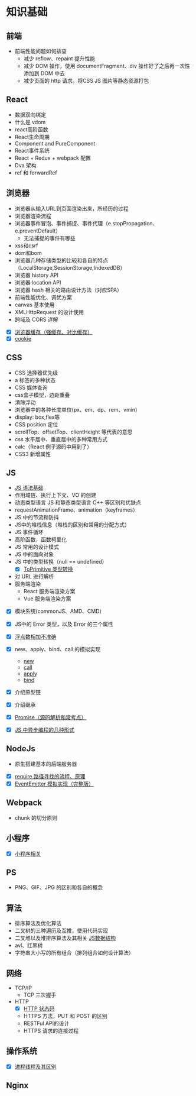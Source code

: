 # 知识基础

## 前端
- 前端性能问题如何排查
	- 减少 reflow、repaint 提升性能
	- 减少 DOM 操作，使用 documentFragment、div 操作好了之后再一次性添加到 DOM 中去
	- 减少页面的 http 请求，将CSS JS 图片等静态资源打包

## React
- 数据双向绑定
- 什么是 vdom
- react高阶函数
- React生命周期
- Component and PureComponent
- React事件系统
- React + Redux + webpack 配置
- Dva 架构
- ref 和 forwardRef

## 浏览器
- 浏览器从输入URL到页面渲染出来，所经历的过程
- 浏览器渲染流程
- 浏览器事件冒泡、事件捕捉、事件代理（e.stopPropagation、e.preventDefault）
	- 无法捕捉的事件有哪些
- xss和csrf
- dom和bom
- 浏览器几种存储类型的比较和各自的特点（LocalStorage,SessionStorage,IndexedDB）
- 浏览器 history API
- 浏览器 location API
- 浏览器 hash 相关的路由设计方法（对应SPA）
- 前端性能优化、调优方案
- canvas 基本使用
- XMLHttpRequest 的设计使用
- 跨域及 CORS 详解
- [x] [浏览器缓存（强缓存，对比缓存）](./http缓存.md)
- [x] [cookie](./cookie.md)

## CSS
- CSS 选择器优先级
- a 标签的多种状态
- CSS 媒体查询
- css盒子模型，边距重叠
- 清除浮动
- 浏览器中的各种长度单位(px、em、dp、rem、vmin)
- display: box,flex等
- CSS position 定位
- scrollTop、offsetTop、clientHeight 等代表的意思
- css 水平居中、垂直居中的多种常用方式
- calc（React 例子源码中用到了）
- CSS3 新增属性

## JS
- [JS 语法基础]()
- 作用域链、执行上下文、VO 的创建
- 动态类型语言 JS 和静态类型语言 C++ 等区别和优缺点
- requestAnimationFrame、animation（keyframes）
- JS 中的节流和防抖
- JS中的堆栈信息（堆栈的区别和常用的分配方式）
- JS 事件循环
- 高阶函数，函数柯里化
- JS 常用的设计模式
- JS 中的面向对象
- JS 中的类型转换（null == undefined）
	- [x] [ToPrimitive 类型转换](./toprimitive.md)
- 对 URL 进行解析
- 服务端渲染
	- React 服务端渲染方案
	- Vue 服务端渲染方案
- [x] 模块系统(commonJS、AMD、CMD)
- [x] JS中的 Error 类型，以及 Error 的三个属性
- [x] [浮点数相加不准确](./浮点数相加不准确.md)
- [x] new、apply、bind、call 的模拟实现
    - [new](./implementations/new.js)
    - [call](./implementations/call.js)
    - [apply](./implementations/apply.js)
    - [bind](./implementations/bind.js)
- [x] 介绍原型链
- [x] 介绍继承
- [x] [Promise（源码解析和常考点）](./promise.md)
- [x] [JS 中异步编程的几种形式](./js中的异步编程.md)


## NodeJs
- 原生搭建基本的后端服务器
- [x] [require 路径寻找的流程、原理](http://www.ruanyifeng.com/blog/2015/05/require.html)
- [x] [EventEmitter 模拟实现（完整版）](./implementations/eventemitter.js)

## Webpack
- chunk 的切分原则

## 小程序
- [x] [小程序相关](./小程序相关.md)

## PS
- PNG、GIF、JPG 的区别和各自的概念

## 算法
- 排序算法及优化算法
- 二叉树的三种遍历及互推，使用代码实现
- 二叉堆以及堆排序算法及其相关 [JS数据结构](http://caibaojian.com/learn-javascript.html)
- avl、红黑树
- 字符串大小写的所有组合（排列组合如何设计算法）

## 网络
- TCP/IP
	- TCP 三次握手
- HTTP
	- [x] [HTTP 状态码](./HTTP状态码.md)
	- HTTPS 方法，PUT 和 POST 的区别
	- RESTFul API的设计
	- HTTPS 请求的连接过程
## 操作系统
- [x] [进程线程及其区别](./进程线程.md)

## Nginx
